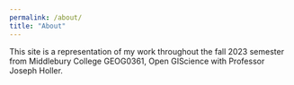 ```yaml
---
permalink: /about/
title: "About"
---
```


This site is a representation of my work throughout the fall 2023 semester from Middlebury College GEOG0361, Open GIScience with Professor Joseph Holler. 


